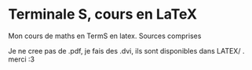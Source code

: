 # Terminale S, cours en LaTeX
Mon cours de maths en TermS en latex. Sources comprises

Je ne cree pas de .pdf, je fais des .dvi, ils sont disponibles dans LATEX/ .
merci :3
